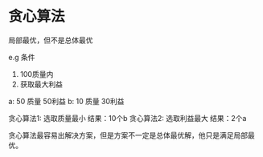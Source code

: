 # 贪心算法

局部最优，但不是总体最优

e.g  条件  
1. 100质量内  
2. 获取最大利益


a: 50 质量  50利益
b: 10 质量  30利益


贪心算法1:  选取质量最小  结果：10个b
贪心算法2:  选取利益最大  结果：2个a

贪心算法最容易出解决方案，但是方案不一定是总体最优解，他只是满足局部最优。
